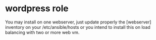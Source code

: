 # wordpress role

You may install on one webserver, just update properly the [webserver] inventory on your /etc/ansible/hosts or you intend to install this on load balancing with two or more web vm.
